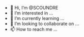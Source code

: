 - 👋 Hi, I’m @SCOUNDRE
- 👀 I’m interested in ...
- 🌱 I’m currently learning ...
- 💞️ I’m looking to collaborate on ...
- 📫 How to reach me ...

<!---
SCOUNDRE/SCOUNDRE is a ✨ special ✨ repository because its `README.md` (this file) appears on your GitHub profile.
You can click the Preview link to take a look at your changes.
--->
